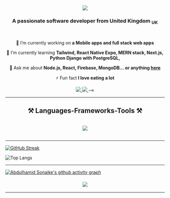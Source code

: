 

<h1 align="center">
    <img src="https://readme-typing-svg.herokuapp.com/?font=Righteous&size=35&center=true&vCenter=true&width=500&height=70&duration=4000&lines=Hi+👋;+I'm+Abdulhamid+Sonaike!;" />
</h1>

<h3 align="center">A passionate software developer from United Kingdom <sub>UK</sub> </h3>

<br/>

<div align="center">
 
 🔭 I’m currently working on **a Mobile apps and full stack web apps**
 
 🌱 I’m currently learning **Tailwind, React Native Expo, MERN stack, Next.js, Python Django with PostgreSQL,**

 💬 Ask me about **Node.js, React, Firebase, MongoDB... or anything [here](https://github.com/Ham12-3/Ham12-3/issues)**

 ⚡ Fun fact **I love eating a lot**
 
 </div>
 
<div align="center"> 
  <a href="mailto:mobolaji2309@gmail.com">
    <img src="https://img.shields.io/badge/Gmail-333333?style=for-the-badge&logo=gmail&logoColor=red" />
  </a>
  <a href="https://www.linkedin.com/in/abdulhamid-sonaike-069548226" target="_blank">
    <img src="https://img.shields.io/badge/LinkedIn-0077B5?style=for-the-badge&logo=linkedin&logoColor=white" target="_blank" />
  </a>
<!--   <a href="https://salesp07.github.io" target="_blank">
     <img src="https://img.shields.io/badge/Portfolio-FF5722?style=for-the-badge&logo=todoist&logoColor=white" target="_blank" /> <!-- sqlite, safari, google-chrome are other good icon options -->
  </a> -->
</div>

 <hr/>
 
<h2 align="center">⚒️ Languages-Frameworks-Tools ⚒️</h2>
<br/>
<div align="center">
    <img src="https://skillicons.dev/icons?i=react,bootstrap,mui,html,css,vscode,github,figma,tailwind,git,kubernetes,nodejs,python,ehters,javascript,typescript,express,firebase,mongodb,c,django,nextjs,mysql,postgresql,solidity,redux,flutter,docker,aws,java,cpp,jquery,php" />

</div>

<br/>

<hr>

[![GitHub Streak](https://streak-stats.demolab.com/?user=Ham12-3&theme=dark)](https://git.io/streak-stats)



![Top Langs](https://github-readme-stats.vercel.app/api/top-langs/?username=Ham12-3&layout=compact&theme=radical&count_private=true)

    


<hr>



[![Abdulhamid Sonaike's github activity graph](https://github-readme-activity-graph.vercel.app/graph?username=Ham12-3&hide_border=true&theme=high-contrast)](https://github.com/Ham12-3/github-readme-activity-graph)






<h3 align="center">
    <img src="https://readme-typing-svg.herokuapp.com/?font=Righteous&size=25&center=true&vCenter=true&width=500&height=70&duration=4000&lines=Thanks+for+visiting!+✌️;+Shoot+me+a+message+on+Linkedin!;I'm+always+down+to+collab+:)">
</h3>
<hr/>






